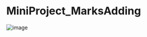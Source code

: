 # MiniProject_MarksAdding
![image](https://github.com/kkamal2003/MiniProject_MarksAdding/assets/126082752/f031fe75-ac15-42cf-95ed-59e9b558508d)
